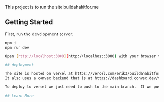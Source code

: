 This project is to run the site buildahabitfor.me

## Getting Started

First, run the development server:

```bash
npm i
npm run dev

Open [http://localhost:3000](http://localhost:3000) with your browser to see the result.

## deployment

The site is hosted on vercel at https://vercel.com/erik3/buildahabitfor-me
It also uses a convex backend that is at https://dashboard.convex.dev/t/e2thex/buildahabitfor-me

To deploy to vercel we just need to push to the main branch.  If we push to different branch we will get a preview env on vercel as well. 

## Learn More
